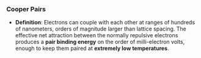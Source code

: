 ### Cooper Pairs
- **Definition**: Electrons can couple with each other at ranges of hundreds of nanometers, orders of magnitude larger than lattice spacing. The effective net attraction between the normally repulsive electrons produces a **pair binding energy** on the order of milli-electron volts, enough to keep them paired at **extremely low temperatures**. 
